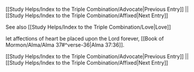 [[Study Helps/Index to the Triple Combination/Advocate|Previous Entry]]  ||  [[Study Helps/Index to the Triple Combination/Affixed|Next Entry]]

 See also [[Study Helps/Index to the Triple Combination/Love|Love]]

 let affections of heart be placed upon the Lord forever, [[Book of Mormon/Alma/Alma 37#^verse-36|Alma 37:36]].

[[Study Helps/Index to the Triple Combination/Advocate|Previous Entry]]  ||  [[Study Helps/Index to the Triple Combination/Affixed|Next Entry]]